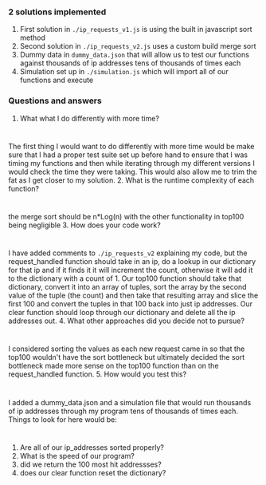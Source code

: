 ### 2 solutions implemented
1. First solution in `./ip_requests_v1.js` is using the built in javascript sort method
2. Second solution in `./ip_requests_v2.js` uses a custom build merge sort
3. Dummy data in `dummy_data.json` that will allow us to test our functions against thousands of ip addresses tens of thousands of times each
4. Simulation set up in `./simulation.js` which will import all of our functions and execute

### Questions and answers
1. What what I do differently with more time?
#
The first thing I would want to do differently with more time would be make sure that I had a proper test suite set up before hand to ensure that I was timing my functions and then while iterating through my different versions I would check the time they were taking. This would also allow me to trim the fat as I get closer to my solution.
2. What is the runtime complexity of each function?
#
 the merge sort should be n*Log(n) with the other functionality in top100 being negligible
3. How does your code work?
#
I have added comments to `./ip_requests_v2` explaining my code, but the request_handled function should take in an ip, do a lookup in our dictionary for that ip and if it finds it it will increment the count, otherwise it will add it to the dictionary with a count of 1. 
Our top100 function should take that dictionary, convert it into an array of tuples, sort the array by the second value of the tuple (the count) and then take that resulting array and slice the first 100 and convert the tuples in that 100 back into just ip addresses.
Our clear function should loop through our dictionary and delete all the ip addresses out.
4. What other approaches did you decide not to pursue?
#
I considered sorting the values as each new request came in so that the top100 wouldn't have the sort bottleneck but ultimately decided the sort bottleneck made more sense on the top100 function than on the request_handled function.
5. How would you test this?
#
I added a dummy_data.json and a simulation file that would run thousands of ip addresses through my program tens of thousands of times each. Things to look for here would be:
#
1. Are all of our ip_addresses sorted properly?
2. What is the speed of our program?
3. did we return the 100 most hit addressses?
4. does our clear function reset the dictionary?